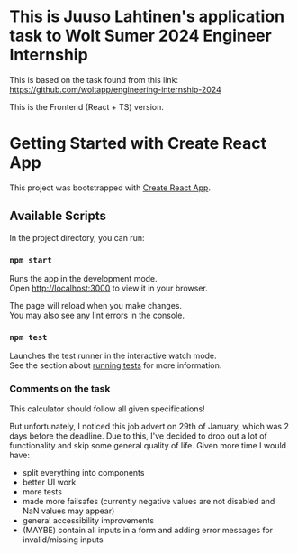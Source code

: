 # This is Juuso Lahtinen's application task to Wolt Sumer 2024 Engineer Internship

This is based on the task found from this link: https://github.com/woltapp/engineering-internship-2024

This is the Frontend (React + TS) version. 

# Getting Started with Create React App

This project was bootstrapped with [Create React App](https://github.com/facebook/create-react-app).

## Available Scripts

In the project directory, you can run:

### `npm start`

Runs the app in the development mode.\
Open [http://localhost:3000](http://localhost:3000) to view it in your browser.

The page will reload when you make changes.\
You may also see any lint errors in the console.

### `npm test`

Launches the test runner in the interactive watch mode.\
See the section about [running tests](https://facebook.github.io/create-react-app/docs/running-tests) for more information.

### Comments on the task

This calculator should follow all given specifications!

But unfortunately, I noticed this job advert on 29th of January, which was 2 days before the deadline. Due to this,
I've decided to drop out a lot of functionality and skip some general quality of life. Given more time I would have:
- split everything into components
- better UI work
- more tests
- made more failsafes (currently negative values are not disabled and NaN values may appear)
- general accessibility improvements
- (MAYBE) contain all inputs in a form and adding error messages for invalid/missing inputs
